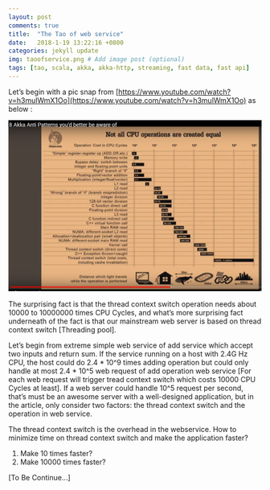 ```yaml
---
layout: post
comments: true
title:  "The Tao of web service"
date:   2018-1-19 13:22:16 +0800
categories: jekyll update
img: taoofservice.png # Add image post (optional)
tags: [tao, scala, akka, akka-http, streaming, fast data, fast api]
---
```


Let’s begin with a pic snap from [https://www.youtube.com/watch?v=h3mulWmX1Oo](https://www.youtube.com/watch?v=h3mulWmX1Oo) as below :

![cpu cost](/media/TaoOfWebservice/cpu.png)


The surprising fact is that the thread context switch operation needs about 10000 to 10000000 times CPU Cycles, and what’s more surprising fact underneath of the fact is that our mainstream web server is based on thread context switch [Threading pool].

Let’s begin from extreme simple web service of add service which accept two inputs and return sum. If the service running on a host with 2.4G Hz CPU, the host could do 2.4 * 10^9 times adding operation but could only handle at most 2.4 * 10^5 web request of add operation web service [For each web request will trigger tread context switch which costs 10000 CPU Cycles at least]. If a web server could handle 10^5 request per second, that’s must be an awesome server with a well-designed application, but in the article, only consider two factors: the thread context switch and the operation in web service.

The thread context switch is the overhead in the webservice. How to minimize time on thread context switch and make the application faster?
1.  Make 10 times faster?
2.  Make 10000 times faster?


[To Be Continue…]

[jekyll-docs]: https://jekyllrb.com/docs/home
[jekyll-gh]:   https://github.com/jekyll/jekyll
[jekyll-talk]: https://talk.jekyllrb.com/
